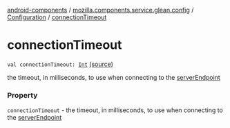 [android-components](../../index.md) / [mozilla.components.service.glean.config](../index.md) / [Configuration](index.md) / [connectionTimeout](./connection-timeout.md)

# connectionTimeout

`val connectionTimeout: `[`Int`](https://kotlinlang.org/api/latest/jvm/stdlib/kotlin/-int/index.html) [(source)](https://github.com/mozilla-mobile/android-components/blob/master/components/service/glean/src/main/java/mozilla/components/service/glean/config/Configuration.kt#L24)

the timeout, in milliseconds, to use when connecting to
    the [serverEndpoint](server-endpoint.md)

### Property

`connectionTimeout` - the timeout, in milliseconds, to use when connecting to
    the [serverEndpoint](server-endpoint.md)